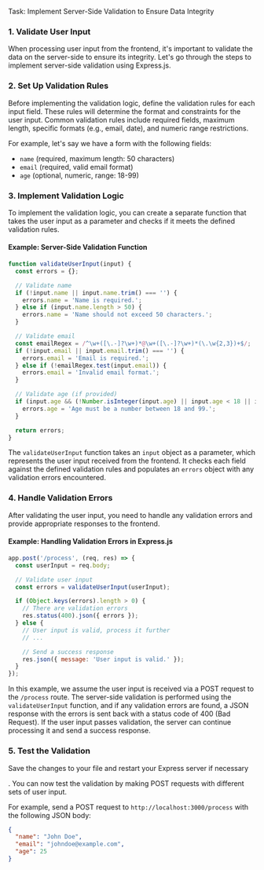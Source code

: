 

Task: Implement Server-Side Validation to Ensure Data Integrity

### 1. Validate User Input
When processing user input from the frontend, it's important to validate the data on the server-side to ensure its integrity. Let's go through the steps to implement server-side validation using Express.js.

### 2. Set Up Validation Rules
Before implementing the validation logic, define the validation rules for each input field. These rules will determine the format and constraints for the user input. Common validation rules include required fields, maximum length, specific formats (e.g., email, date), and numeric range restrictions.

For example, let's say we have a form with the following fields:
- `name` (required, maximum length: 50 characters)
- `email` (required, valid email format)
- `age` (optional, numeric, range: 18-99)

### 3. Implement Validation Logic
To implement the validation logic, you can create a separate function that takes the user input as a parameter and checks if it meets the defined validation rules.

#### Example: Server-Side Validation Function
```javascript
function validateUserInput(input) {
  const errors = {};

  // Validate name
  if (!input.name || input.name.trim() === '') {
    errors.name = 'Name is required.';
  } else if (input.name.length > 50) {
    errors.name = 'Name should not exceed 50 characters.';
  }

  // Validate email
  const emailRegex = /^\w+([\.-]?\w+)*@\w+([\.-]?\w+)*(\.\w{2,3})+$/;
  if (!input.email || input.email.trim() === '') {
    errors.email = 'Email is required.';
  } else if (!emailRegex.test(input.email)) {
    errors.email = 'Invalid email format.';
  }

  // Validate age (if provided)
  if (input.age && (!Number.isInteger(input.age) || input.age < 18 || input.age > 99)) {
    errors.age = 'Age must be a number between 18 and 99.';
  }

  return errors;
}
```

The `validateUserInput` function takes an `input` object as a parameter, which represents the user input received from the frontend. It checks each field against the defined validation rules and populates an `errors` object with any validation errors encountered.

### 4. Handle Validation Errors
After validating the user input, you need to handle any validation errors and provide appropriate responses to the frontend.

#### Example: Handling Validation Errors in Express.js
```javascript
app.post('/process', (req, res) => {
  const userInput = req.body;

  // Validate user input
  const errors = validateUserInput(userInput);

  if (Object.keys(errors).length > 0) {
    // There are validation errors
    res.status(400).json({ errors });
  } else {
    // User input is valid, process it further
    // ...

    // Send a success response
    res.json({ message: 'User input is valid.' });
  }
});
```

In this example, we assume the user input is received via a POST request to the `/process` route. The server-side validation is performed using the `validateUserInput` function, and if any validation errors are found, a JSON response with the errors is sent back with a status code of 400 (Bad Request). If the user input passes validation, the server can continue processing it and send a success response.

### 5. Test the Validation
Save the changes to your file and restart your Express server if necessary

. You can now test the validation by making POST requests with different sets of user input.

For example, send a POST request to `http://localhost:3000/process` with the following JSON body:
```json
{
  "name": "John Doe",
  "email": "johndoe@example.com",
  "age": 25
}
```

